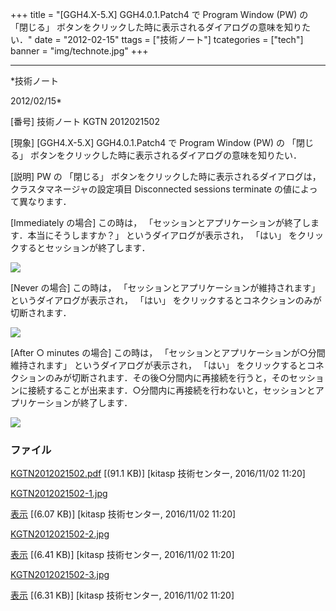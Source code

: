 ﻿+++
title = "[GGH4.X-5.X] GGH4.0.1.Patch4 で Program Window (PW) の 「閉じる」 ボタンをクリックした時に表示されるダイアログの意味を知りたい．"
date = "2012-02-15"
ttags = ["技術ノート"]
tcategories = ["tech"]
banner = "img/technote.jpg"
+++

-----------------------------------------------------------------------------------------------------------------------------

*技術ノート

2012/02/15*


[番号]
技術ノート KGTN 2012021502

[現象]
[GGH4.X-5.X] GGH4.0.1.Patch4 で Program Window (PW) の 「閉じる」
ボタンをクリックした時に表示されるダイアログの意味を知りたい．

[説明]
PW の 「閉じる」
ボタンをクリックした時に表示されるダイアログは，クラスタマネージャの設定項目
Disconnected sessions terminate の値によって異なります．

[Immediately の場合]
この時は，
「セッションとアプリケーションが終了します．本当にそうしますか？」
というダイアログが表示され， 「はい」
をクリックするとセッションが終了します．

![](http://techreport.kitasp.net/attachments/download/3120/KGTN2012021502-1.jpg)

[Never の場合]
この時は， 「セッションとアプリケーションが維持されます」
というダイアログが表示され， 「はい」
をクリックするとコネクションのみが切断されます．

![](http://techreport.kitasp.net/attachments/download/3121/KGTN2012021502-2.jpg)

[After ○ minutes の場合]
この時は， 「セッションとアプリケーションが○分間維持されます」
というダイアログが表示され， 「はい」
をクリックするとコネクションのみが切断されます．その後○分間内に再接続を行うと，そのセッションに接続することが出来ます．○分間内に再接続を行わないと，セッションとアプリケーションが終了します．

![](http://techreport.kitasp.net/attachments/download/3122/KGTN2012021502-3.jpg)


### ファイル

 
 


[KGTN2012021502.pdf](http://techreport.kitasp.net/attachments/download/3119/KGTN2012021502.pdf)
 [(91.1 KB)] [kitasp 技術センター, 2016/11/02
11:20]

[KGTN2012021502-1.jpg](http://techreport.kitasp.net/attachments/download/3120/KGTN2012021502-1.jpg)

[表示](http://techreport.kitasp.net/attachments/3120/KGTN2012021502-1.jpg "表示")
 [(6.07 KB)] [kitasp 技術センター, 2016/11/02
11:20]

[KGTN2012021502-2.jpg](http://techreport.kitasp.net/attachments/download/3121/KGTN2012021502-2.jpg)

[表示](http://techreport.kitasp.net/attachments/3121/KGTN2012021502-2.jpg "表示")
 [(6.41 KB)] [kitasp 技術センター, 2016/11/02
11:20]

[KGTN2012021502-3.jpg](http://techreport.kitasp.net/attachments/download/3122/KGTN2012021502-3.jpg)

[表示](http://techreport.kitasp.net/attachments/3122/KGTN2012021502-3.jpg "表示")
 [(6.31 KB)] [kitasp 技術センター, 2016/11/02
11:20]


 


 

